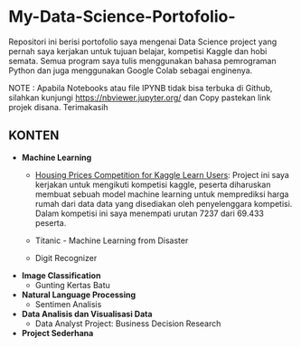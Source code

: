 # My-Data-Science-Portofolio-
Repositori ini berisi portofolio saya mengenai Data Science project yang pernah saya kerjakan untuk tujuan belajar, kompetisi Kaggle dan hobi semata. Semua program saya tulis menggunakan bahasa pemrograman Python dan juga menggunakan Google Colab sebagai enginenya.

NOTE : Apabila Notebooks atau file IPYNB tidak bisa terbuka di Github, silahkan kunjungi https://nbviewer.jupyter.org/ dan Copy pastekan link projek disana. Terimakasih

## KONTEN

* **Machine Learning**
     + [Housing Prices Competition for Kaggle Learn Users](https://github.com/Ghalih26/My-Data-Science-Portofolio-/blob/main/Housing_Price_Prediction_Fix%20(1).ipynb): 
       Project ini saya kerjakan untuk mengikuti kompetisi kaggle, peserta diharuskan membuat sebuah model machine learning untuk memprediksi harga rumah dari data data yang disediakan oleh penyelenggara kompetisi. Dalam kompetisi ini saya menempati urutan 7237 dari 69.433 peserta.
       
     + Titanic - Machine Learning from Disaster
     + Digit Recognizer
* **Image Classification**
     + Gunting Kertas Batu
* **Natural Language Processing**
     + Sentimen Analisis
* **Data Analisis dan Visualisasi Data**
     + Data Analyst Project: Business Decision Research
* **Project Sederhana**

